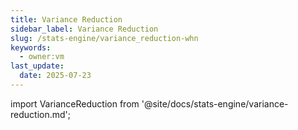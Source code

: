 ```yaml
---
title: Variance Reduction
sidebar_label: Variance Reduction
slug: /stats-engine/variance_reduction-whn
keywords:
  - owner:vm
last_update:
  date: 2025-07-23
---
```


import VarianceReduction from '@site/docs/stats-engine/variance-reduction.md';

<VarianceReduction />